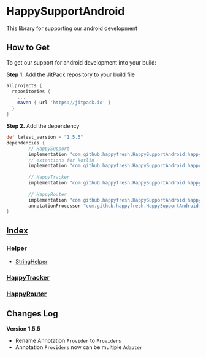 # HappySupportAndroid

<!-- [![](https://jitpack.io/v/happyfresh/HappySupportAndroid.svg)](https://jitpack.io/#happyfresh/HappySupportAndroid) -->

This library for supporting our android development

## How to Get
To get our support for android development into your build:

<b>Step 1.</b> Add the JitPack repository to your build file
```gradle
allprojects {
  repositories {
    ...
    maven { url 'https://jitpack.io' }
  }
}
```
<b>Step 2.</b> Add the dependency
```gradle
def latest_version = "1.5.5"
dependencies {
        // HappySupport
        implementation "com.github.happyfresh.HappySupportAndroid:happysupport:$latest_version"
        // extentions for kotlin
        implementation "com.github.happyfresh.HappySupportAndroid:happysupport-kotlinextentions:$latest_version"
        
        // HappyTracker
        implementation "com.github.happyfresh.HappySupportAndroid:happytracker:$latest_version"
        
        // HappyRouter
        implementation "com.github.happyfresh.HappySupportAndroid:happyrouter:$latest_version"
        annotationProcessor "com.github.happyfresh.HappySupportAndroid:happyrouter-processor:$latest_version"
}
```

## [Index](https://github.com/happyfresh/HappySupportAndroid/wiki)
### Helper
* [StringHelper](https://github.com/happyfresh/HappySupportAndroid/wiki/StringHelper)

### [HappyTracker](https://github.com/happyfresh/HappySupportAndroid/wiki/HappyTracker)

### [HappyRouter](https://github.com/happyfresh/HappySupportAndroid/wiki/HappyRouter)

## Changes Log
<b>Version 1.5.5</b> 
  - Rename Annotation `Provider` to `Providers` 
  - Annotation `Providers` now can be multiple `Adapter`
